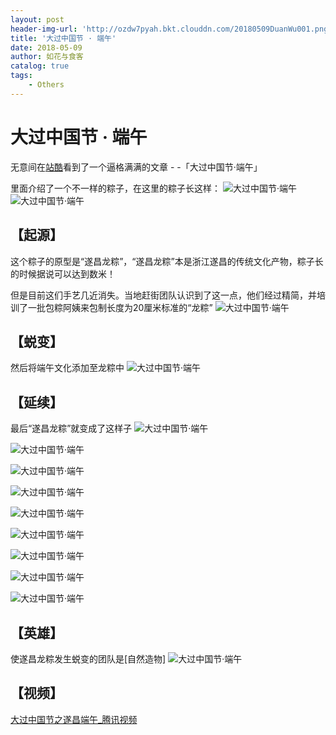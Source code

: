 ```yaml
---
layout: post
header-img-url: 'http://ozdw7pyah.bkt.clouddn.com/20180509DuanWu001.png'
title: '大过中国节 · 端午'
date: 2018-05-09
author: 如花与食客
catalog: true
tags: 
    - Others
---
```


# 大过中国节 · 端午

无意间在[站酷](http://www.zcool.com.cn/)看到了一个逼格满满的文章 - -「大过中国节·端午」

里面介绍了一个不一样的粽子，在这里的粽子长这样：
![大过中国节·端午](http://ozdw7pyah.bkt.clouddn.com/20180509DuanWu002.png)
![大过中国节·端午](http://ozdw7pyah.bkt.clouddn.com/20180509DuanWu003.png)

## 【起源】
这个粽子的原型是“遂昌龙粽”，“遂昌龙粽”本是浙江遂昌的传统文化产物，粽子长的时候据说可以达到数米！

但是目前这们手艺几近消失。当地赶街团队认识到了这一点，他们经过精简，并培训了一批包粽阿姨来包制长度为20厘米标准的“龙粽”
![大过中国节·端午](http://ozdw7pyah.bkt.clouddn.com/20180509DuanWu004.png)

## 【蜕变】
然后将端午文化添加至龙粽中
![大过中国节·端午](http://ozdw7pyah.bkt.clouddn.com/20180509DuanWu005.png)

## 【延续】
最后“遂昌龙粽”就变成了这样子
![大过中国节·端午](http://ozdw7pyah.bkt.clouddn.com/20180509DuanWu006.png)

![大过中国节·端午](http://ozdw7pyah.bkt.clouddn.com/20180509DuanWu007.png)

![大过中国节·端午](http://ozdw7pyah.bkt.clouddn.com/20180509DuanWu008.png)

![大过中国节·端午](http://ozdw7pyah.bkt.clouddn.com/20180509DuanWu009.png)

![大过中国节·端午](http://ozdw7pyah.bkt.clouddn.com/20180509DuanWu010.png)

![大过中国节·端午](http://ozdw7pyah.bkt.clouddn.com/20180509DuanWu011.png)

![大过中国节·端午](http://ozdw7pyah.bkt.clouddn.com/20180509DuanWu012.png)

![大过中国节·端午](http://ozdw7pyah.bkt.clouddn.com/20180509DuanWu013.png)

![大过中国节·端午](http://ozdw7pyah.bkt.clouddn.com/20180509DuanWu014.png)

## 【英雄】
使遂昌龙粽发生蜕变的团队是[自然造物]
![大过中国节·端午](http://ozdw7pyah.bkt.clouddn.com/20180509DuanWu015.png)

## 【视频】
[大过中国节之遂昌端午_腾讯视频](https://v.qq.com/x/page/z05326cikhs.html)
